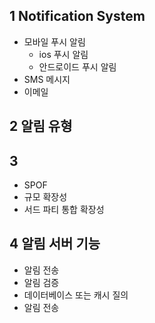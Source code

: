 ##  1 Notification System

- 모바일 푸시 알림
	- ios 푸시 알림
	- 안드로이드 푸시 알림
- SMS 메시지
- 이메일



##  2 알림 유형


##  3 

- SPOF
- 규모 확장성
- 서드 파티 통합 확장성

##  4 알림 서버 기능

- 알림 전송
- 알림 검증
- 데이터베이스 또는 캐시 질의
- 알림 전송